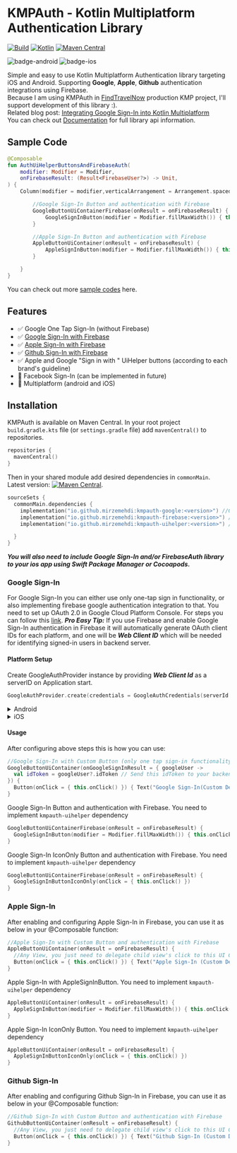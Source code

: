 # KMPAuth - Kotlin Multiplatform Authentication Library
[![Build](https://github.com/mirzemehdi/KMPAuth/actions/workflows/build_and_publish.yml/badge.svg)](https://github.com/mirzemehdi/KMPAuth/actions/workflows/build_and_publish.yml)
[![Kotlin](https://img.shields.io/badge/Kotlin-1.9.21-blue.svg?style=flat&logo=kotlin)](https://kotlinlang.org)
[![Maven Central](https://img.shields.io/maven-central/v/io.github.mirzemehdi/kmpauth-google?color=blue)](https://search.maven.org/search?q=g:io.github.mirzemehdi+kmpauth)

![badge-android](http://img.shields.io/badge/platform-android-6EDB8D.svg?style=flat)
![badge-ios](http://img.shields.io/badge/platform-ios-CDCDCD.svg?style=flat)

Simple and easy to use Kotlin Multiplatform Authentication library targeting iOS and Android. Supporting **Google**, **Apple**, **Github** authentication integrations using Firebase.   
Because I am using KMPAuth in [FindTravelNow](https://github.com/mirzemehdi/FindTravelNow-KMM/) production KMP project, I'll support development of this library :).   
Related blog post: [Integrating Google Sign-In into Kotlin Multiplatform](https://proandroiddev.com/integrating-google-sign-in-into-kotlin-multiplatform-8381c189a891)  
You can check out [Documentation](https://mirzemehdi.github.io/KMPAuth) for full library api information.

## Sample Code
```kotlin
@Composable
fun AuthUiHelperButtonsAndFirebaseAuth(
    modifier: Modifier = Modifier,
    onFirebaseResult: (Result<FirebaseUser?>) -> Unit,
) {
    Column(modifier = modifier,verticalArrangement = Arrangement.spacedBy(10.dp)) {

        //Google Sign-In Button and authentication with Firebase
        GoogleButtonUiContainerFirebase(onResult = onFirebaseResult) {
            GoogleSignInButton(modifier = Modifier.fillMaxWidth()) { this.onClick() }
        }

        //Apple Sign-In Button and authentication with Firebase
        AppleButtonUiContainer(onResult = onFirebaseResult) {
            AppleSignInButton(modifier = Modifier.fillMaxWidth()) { this.onClick() }
        }

    }
}

```

You can check out more [sample codes](https://github.com/mirzemehdi/KMPAuth/blob/main/sampleApp/composeApp/src/commonMain/kotlin/com/mmk/kmpauth/sample/App.kt) here.

## Features
- ✅ Google One Tap Sign-In (without Firebase)
- ✅ [Google Sign-In with Firebase](../main/#google-sign-in)
- ✅ [Apple Sign-In with Firebase](../main/#apple-sign-in)
- ✅ [Github Sign-In with Firebase](../firebase_core#github-sign-in)
- ✅ Apple and Google "Sign in with " UiHelper buttons (according to each brand's guideline)
- 🚧 Facebook Sign-In (can be implemented in future)
- 📱 Multiplatform (android and iOS)

## Installation
KMPAuth is available on Maven Central. In your root project `build.gradle.kts` file (or `settings.gradle` file) add `mavenCentral()` to repositories.

```kotlin
repositories { 
  mavenCentral()
}
```

Then in your shared module add desired dependencies in `commonMain`. Latest version: [![Maven Central](https://img.shields.io/maven-central/v/io.github.mirzemehdi/kmpauth-google?color=blue)](https://search.maven.org/search?q=g:io.github.mirzemehdi+kmpauth).
```kotlin
sourceSets {
  commonMain.dependencies {
    implementation("io.github.mirzemehdi:kmpauth-google:<version>") //Google One Tap Sign-In 
    implementation("io.github.mirzemehdi:kmpauth-firebase:<version>") //Integrated Authentications with Firebase
    implementation("io.github.mirzemehdi:kmpauth-uihelper:<version>") //UiHelper SignIn buttons (AppleSignIn, GoogleSignInButton)

  }
}
```
**_You will also need to include Google Sign-In and/or FirebaseAuth library to your ios app using Swift Package Manager or Cocoapods._**   

### Google Sign-In
For Google Sign-In you can either use only one-tap sign in functionality, or also implementing firebase google authentication integration to that.
You need to set up OAuth 2.0 in Google Cloud Platform Console. 
For steps you can follow this [link](https://support.google.com/cloud/answer/6158849). **_Pro Easy Tip:_** If you use Firebase and enable Google Sign-In authentication in Firebase 
it will automatically generate OAuth client IDs for each platform, 
and one will be **_Web Client ID_** which will be needed for identifying signed-in users in backend server.

#### Platform Setup
Create GoogleAuthProvider instance by providing _**Web Client Id**_ as a serverID on Application start.
```kotlin
GoogleAuthProvider.create(credentials = GoogleAuthCredentials(serverId = WebClientId))

```
<details>
  <summary>Android</summary>

##### Android Setup
There is not any platform specific setup in Android side.

</details>

<details>
  <summary>iOS</summary>

##### iOS Setup
Add clientID, and serverId to your `Info.plist` file as below:

```
<key>GIDServerClientID</key>
<string>YOUR_SERVER_CLIENT_ID</string>

<key>GIDClientID</key>
<string>YOUR_IOS_CLIENT_ID</string>
<key>CFBundleURLTypes</key>
<array>
  <dict>
    <key>CFBundleURLSchemes</key>
    <array>
      <string>YOUR_DOT_REVERSED_IOS_CLIENT_ID</string>
    </array>
  </dict>
</array>

```

And finally, you need the code below to implement application delegate function calls on the Swift side.

```swift
import SwiftUI
import shared
import GoogleSignIn

class AppDelegate: NSObject, UIApplicationDelegate {

    func application(
      _ app: UIApplication,
      open url: URL, options: [UIApplication.OpenURLOptionsKey : Any] = [:]
    ) -> Bool {
      var handled: Bool

      handled = GIDSignIn.sharedInstance.handle(url)
      if handled {
        return true
      }

      // Handle other custom URL types.

      // If not handled by this app, return false.
      return false
    }


}

@main
struct iOSApp: App {
    @UIApplicationDelegateAdaptor(AppDelegate.self) var delegate
    
   var body: some Scene {
      WindowGroup {
            ContentView().onOpenURL(perform: { url in
                GIDSignIn.sharedInstance.handle(url)
            })
      }
   }
}


```

</details>

#### Usage
After configuring above steps this is how you can use:

```kotlin
//Google Sign-In with Custom Button (only one tap sign-in functionality)
GoogleButtonUiContainer(onGoogleSignInResult = { googleUser ->
  val idToken = googleUser?.idToken // Send this idToken to your backend to verify
}) {
  Button(onClick = { this.onClick() }) { Text("Google Sign-In(Custom Design)") }
}

```

Google Sign-In Button and authentication with Firebase. You need to implement `kmpauth-uihelper` dependency
```kotlin
GoogleButtonUiContainerFirebase(onResult = onFirebaseResult) {
  GoogleSignInButton(modifier = Modifier.fillMaxWidth()) { this.onClick() }
}
```

Google Sign-In IconOnly Button and authentication with Firebase. You need to implement `kmpauth-uihelper` dependency
```kotlin
GoogleButtonUiContainerFirebase(onResult = onFirebaseResult) {
  GoogleSignInButtonIconOnly(onClick = { this.onClick() })
}

```

### Apple Sign-In
After enabling and configuring Apple Sign-In in Firebase, you can use it as below in your @Composable function:
```kotlin
//Apple Sign-In with Custom Button and authentication with Firebase
AppleButtonUiContainer(onResult = onFirebaseResult) {
  //Any View, you just need to delegate child view's click to this UI Container's click method
  Button(onClick = { this.onClick() }) { Text("Apple Sign-In (Custom Design)") }
}

```

Apple Sign-In with AppleSignInButton. You need to implement `kmpauth-uihelper` dependency
```kotlin
AppleButtonUiContainer(onResult = onFirebaseResult) {
  AppleSignInButton(modifier = Modifier.fillMaxWidth()) { this.onClick() }
}
```

Apple Sign-In IconOnly Button. You need to implement `kmpauth-uihelper` dependency
```kotlin
AppleButtonUiContainer(onResult = onFirebaseResult) {
  AppleSignInButtonIconOnly(onClick = { this.onClick() })
}

```

### Github Sign-In
After enabling and configuring Github Sign-In in Firebase, you can use it as below in your @Composable function:
```kotlin
//Github Sign-In with Custom Button and authentication with Firebase
GithubButtonUiContainer(onResult = onFirebaseResult) {
  //Any View, you just need to delegate child view's click to this UI Container's click method
  Button(onClick = { this.onClick() }) { Text("Github Sign-In (Custom Design)") }
}

```



